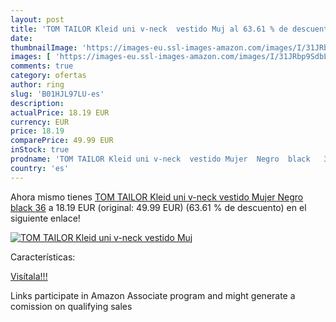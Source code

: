 ```yaml
---
layout: post
title: 'TOM TAILOR Kleid uni v-neck  vestido Muj al 63.61 % de descuento'
date: 
thumbnailImage: 'https://images-eu.ssl-images-amazon.com/images/I/31JRbp9SdbL._SL200_.jpg'
images: [ 'https://images-eu.ssl-images-amazon.com/images/I/31JRbp9SdbL._SL200_.jpg' ]
comments: true
category: ofertas
author: ring
slug: 'B01HJL97LU-es'
description:
actualPrice: 18.19 EUR
currency: EUR
price: 18.19
comparePrice: 49.99 EUR
inStock: true
prodname: 'TOM TAILOR Kleid uni v-neck  vestido Mujer  Negro  black   36'
country: 'es'
---
```


Ahora mismo tienes [TOM TAILOR Kleid uni v-neck  vestido Mujer  Negro  black   36](https://www.amazon.es/dp/B01HJL97LU/?tag=tolees-21) a 18.19 EUR (original: 49.99 EUR) (63.61 %  de descuento) en el siguiente enlace!

[![TOM TAILOR Kleid uni v-neck  vestido Muj](https://images-eu.ssl-images-amazon.com/images/I/31JRbp9SdbL._SL200_.jpg)](https://www.amazon.es/dp/B01HJL97LU/?tag=tolees-21)

Características:


[Visítala!!!](https://www.amazon.es/dp/B01HJL97LU/?tag=tolees-21)

Links participate in Amazon Associate program and might generate a comission on qualifying sales
